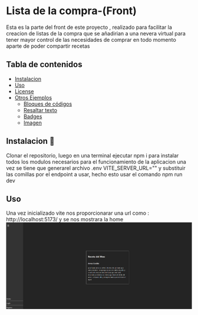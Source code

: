 # Lista de la compra-(Front)
Esta es la parte del front de este proyecto , realizado para facilitar la creacion de listas de la compra que se añadirian a una nevera virtual para tener mayor control de las necesidades de comprar en todo momento aparte de poder compartir recetas

## Tabla de contenidos
- [Instalacion](#Instalacion)
- [Uso](#Uso)
- [License](#license)
- [Otros Ejemplos](#otros-ejemplos)
  - [Bloques de códigos](#bloques-de-códigos)
  - [Resaltar texto](#resaltar-texto)
  - [Badges](#badges)
  - [Imagen](#imagen)


## Instalacion 🚀
Clonar el repositorio, luego en una terminal ejecutar npm i para instalar todos los modulos necesarios para el funcionamiento de la aplicacion una vez se tiene que generarel archivo .env VITE_SERVER_URL="" y substituir las comillas por el endpoint a usar, hecho esto usar el comando npm run dev


## Uso 
Una vez inicializado  vite nos proporcionarar una url como : http://localhost:5173/ y se nos mostrara la home  ![Home](imgs/Home.png)